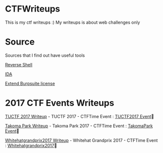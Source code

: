 # CTFWriteups
This is my ctf writeups :) My writeups is about web challenges only

# Source
Sources that I find out have useful tools

[Reverse Shell](https://github.com/quanght55/CTFWriteups/blob/master/sources/reverse_shell.md)

[IDA](https://github.com/quanght55/CTFWriteups/blob/master/sources/Disassemblers.md)

[Extend Burpsuite license](https://github.com/quanght55/CTFWriteups/tree/master/howto)
# 2017 CTF Events Writeups
[TUCTF 2017 Writeup](https://github.com/quanght55/CTFWriteups/tree/master/TUCTF) - TUCTF 2017 - CTFTime Event : [TUCTF2017 Event](https://ctftime.org/event/500):clap:

[Takoma Park Writeup](https://github.com/quanght55/CTFWriteups/tree/master/CTF/TakomaCTF) - Takoma Park 2017 - CTFTime Event : [TakomaPark Event](https://ctftime.org/event/535):clap:

[Whitehatgrandprix2017 Writeup](https://github.com/quanght55/CTFWriteups/tree/master/CTF/Whitehatgrandprix2017) - Whitehat Grandprix 2017 - CTFTime Event : [Whitehatgrandprix2017](https://ctftime.org/event/543):clap:
